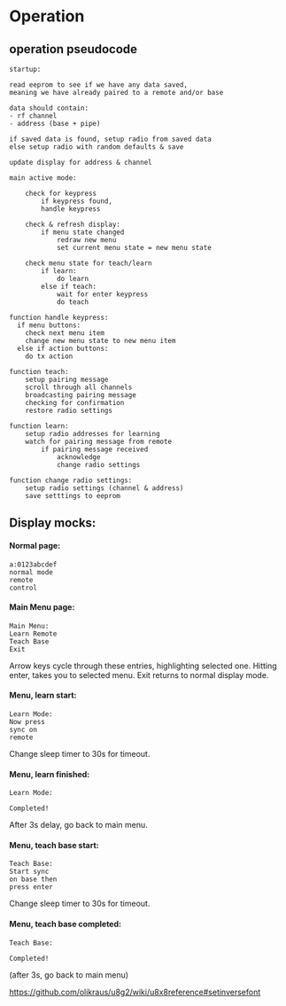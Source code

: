 # Operation

## operation pseudocode
```
startup:

read eeprom to see if we have any data saved, 
meaning we have already paired to a remote and/or base

data should contain: 
- rf channel
- address (base + pipe)

if saved data is found, setup radio from saved data
else setup radio with random defaults & save

update display for address & channel

main active mode:
  
    check for keypress
        if keypress found, 
        handle keypress

    check & refresh display:
        if menu state changed
            redraw new menu
            set current menu state = new menu state

    check menu state for teach/learn
        if learn:
            do learn
        else if teach:
            wait for enter keypress
            do teach

function handle keypress:
  if menu buttons:
    check next menu item
    change new menu state to new menu item
  else if action buttons:
    do tx action    

function teach:
    setup pairing message
    scroll through all channels
    broadcasting pairing message
    checking for confirmation
    restore radio settings

function learn:
    setup radio addresses for learning
    watch for pairing message from remote
        if pairing message received
            acknowledge
            change radio settings
    
function change radio settings:
    setup radio settings (channel & address)
    save setttings to eeprom

```

## Display mocks:

#### Normal page:
```
a:0123abcdef
normal mode
remote
control
```

#### Main Menu page:
```
Main Menu:
Learn Remote
Teach Base
Exit
```
Arrow keys cycle through these entries, highlighting selected one. 
Hitting enter, takes you to selected menu.
Exit returns to normal display mode.

#### Menu, learn start:
```
Learn Mode:
Now press
sync on
remote

```
Change sleep timer to 30s for timeout.


#### Menu, learn finished:
```
Learn Mode:

Completed!

```
After 3s delay, go back to main menu.

#### Menu, teach base start:
```
Teach Base:
Start sync
on base then
press enter
```
Change sleep timer to 30s for timeout.

#### Menu, teach base completed:
```
Teach Base:

Completed!

```
(after 3s, go back to main menu)


https://github.com/olikraus/u8g2/wiki/u8x8reference#setinversefont